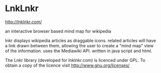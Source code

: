 LnkLnkr
====

http://lnklnkr.com/

an interactive browser based mind map for wikipedia

lnkr displays wikipedia articles as draggable icons.
related articles will have a link drawn between them, allowing the user to create a "mind map" view of the information.
uses the Mediawiki API.
written in java script and html.

The Lnkr library (developed for lnklnkr.com) is licenced under GPL.  To obtain a copy of the licence visit http://www.gnu.org/licenses/